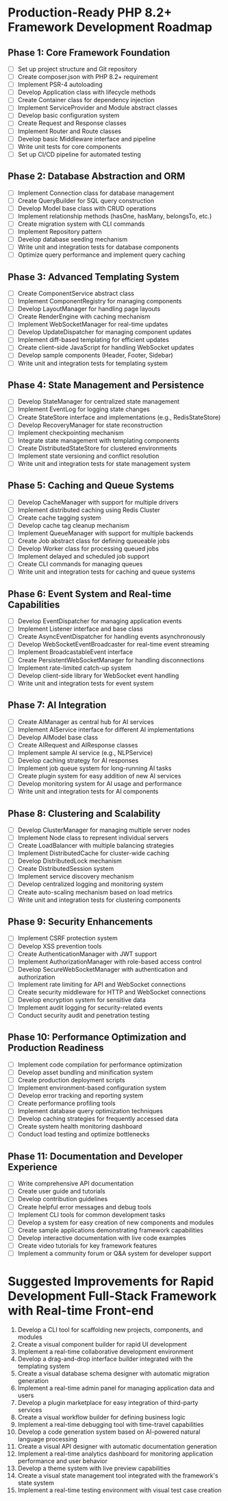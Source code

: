 # Production-Ready PHP 8.2+ Framework Development Roadmap

## Phase 1: Core Framework Foundation
- [ ] Set up project structure and Git repository
- [ ] Create composer.json with PHP 8.2+ requirement
- [ ] Implement PSR-4 autoloading
- [ ] Develop Application class with lifecycle methods
- [ ] Create Container class for dependency injection
- [ ] Implement ServiceProvider and Module abstract classes
- [ ] Develop basic configuration system
- [ ] Create Request and Response classes
- [ ] Implement Router and Route classes
- [ ] Develop basic Middleware interface and pipeline
- [ ] Write unit tests for core components
- [ ] Set up CI/CD pipeline for automated testing

## Phase 2: Database Abstraction and ORM
- [ ] Implement Connection class for database management
- [ ] Create QueryBuilder for SQL query construction
- [ ] Develop Model base class with CRUD operations
- [ ] Implement relationship methods (hasOne, hasMany, belongsTo, etc.)
- [ ] Create migration system with CLI commands
- [ ] Implement Repository pattern
- [ ] Develop database seeding mechanism
- [ ] Write unit and integration tests for database components
- [ ] Optimize query performance and implement query caching

## Phase 3: Advanced Templating System
- [ ] Create ComponentService abstract class
- [ ] Implement ComponentRegistry for managing components
- [ ] Develop LayoutManager for handling page layouts
- [ ] Create RenderEngine with caching mechanism
- [ ] Implement WebSocketManager for real-time updates
- [ ] Develop UpdateDispatcher for managing component updates
- [ ] Implement diff-based templating for efficient updates
- [ ] Create client-side JavaScript for handling WebSocket updates
- [ ] Develop sample components (Header, Footer, Sidebar)
- [ ] Write unit and integration tests for templating system

## Phase 4: State Management and Persistence
- [ ] Develop StateManager for centralized state management
- [ ] Implement EventLog for logging state changes
- [ ] Create StateStore interface and implementations (e.g., RedisStateStore)
- [ ] Develop RecoveryManager for state reconstruction
- [ ] Implement checkpointing mechanism
- [ ] Integrate state management with templating components
- [ ] Create DistributedStateStore for clustered environments
- [ ] Implement state versioning and conflict resolution
- [ ] Write unit and integration tests for state management system

## Phase 5: Caching and Queue Systems
- [ ] Develop CacheManager with support for multiple drivers
- [ ] Implement distributed caching using Redis Cluster
- [ ] Create cache tagging system
- [ ] Develop cache tag cleanup mechanism
- [ ] Implement QueueManager with support for multiple backends
- [ ] Create Job abstract class for defining queueable jobs
- [ ] Develop Worker class for processing queued jobs
- [ ] Implement delayed and scheduled job support
- [ ] Create CLI commands for managing queues
- [ ] Write unit and integration tests for caching and queue systems

## Phase 6: Event System and Real-time Capabilities
- [ ] Develop EventDispatcher for managing application events
- [ ] Implement Listener interface and base class
- [ ] Create AsyncEventDispatcher for handling events asynchronously
- [ ] Develop WebSocketEventBroadcaster for real-time event streaming
- [ ] Implement BroadcastableEvent interface
- [ ] Create PersistentWebSocketManager for handling disconnections
- [ ] Implement rate-limited catch-up system
- [ ] Develop client-side library for WebSocket event handling
- [ ] Write unit and integration tests for event system

## Phase 7: AI Integration
- [ ] Create AIManager as central hub for AI services
- [ ] Implement AIService interface for different AI implementations
- [ ] Develop AIModel base class
- [ ] Create AIRequest and AIResponse classes
- [ ] Implement sample AI service (e.g., NLPService)
- [ ] Develop caching strategy for AI responses
- [ ] Implement job queue system for long-running AI tasks
- [ ] Create plugin system for easy addition of new AI services
- [ ] Develop monitoring system for AI usage and performance
- [ ] Write unit and integration tests for AI components

## Phase 8: Clustering and Scalability
- [ ] Develop ClusterManager for managing multiple server nodes
- [ ] Implement Node class to represent individual servers
- [ ] Create LoadBalancer with multiple balancing strategies
- [ ] Implement DistributedCache for cluster-wide caching
- [ ] Develop DistributedLock mechanism
- [ ] Create DistributedSession system
- [ ] Implement service discovery mechanism
- [ ] Develop centralized logging and monitoring system
- [ ] Create auto-scaling mechanism based on load metrics
- [ ] Write unit and integration tests for clustering components

## Phase 9: Security Enhancements
- [ ] Implement CSRF protection system
- [ ] Develop XSS prevention tools
- [ ] Create AuthenticationManager with JWT support
- [ ] Implement AuthorizationManager with role-based access control
- [ ] Develop SecureWebSocketManager with authentication and authorization
- [ ] Implement rate limiting for API and WebSocket connections
- [ ] Create security middleware for HTTP and WebSocket connections
- [ ] Develop encryption system for sensitive data
- [ ] Implement audit logging for security-related events
- [ ] Conduct security audit and penetration testing

## Phase 10: Performance Optimization and Production Readiness
- [ ] Implement code compilation for performance optimization
- [ ] Develop asset bundling and minification system
- [ ] Create production deployment scripts
- [ ] Implement environment-based configuration system
- [ ] Develop error tracking and reporting system
- [ ] Create performance profiling tools
- [ ] Implement database query optimization techniques
- [ ] Develop caching strategies for frequently accessed data
- [ ] Create system health monitoring dashboard
- [ ] Conduct load testing and optimize bottlenecks

## Phase 11: Documentation and Developer Experience
- [ ] Write comprehensive API documentation
- [ ] Create user guide and tutorials
- [ ] Develop contribution guidelines
- [ ] Create helpful error messages and debug tools
- [ ] Implement CLI tools for common development tasks
- [ ] Develop a system for easy creation of new components and modules
- [ ] Create sample applications demonstrating framework capabilities
- [ ] Develop interactive documentation with live code examples
- [ ] Create video tutorials for key framework features
- [ ] Implement a community forum or Q&A system for developer support

# Suggested Improvements for Rapid Development Full-Stack Framework with Real-time Front-end

1. Develop a CLI tool for scaffolding new projects, components, and modules
2. Create a visual component builder for rapid UI development
3. Implement a real-time collaborative development environment
4. Develop a drag-and-drop interface builder integrated with the templating system
5. Create a visual database schema designer with automatic migration generation
6. Implement a real-time admin panel for managing application data and users
7. Develop a plugin marketplace for easy integration of third-party services
8. Create a visual workflow builder for defining business logic
9. Implement a real-time debugging tool with time-travel capabilities
10. Develop a code generation system based on AI-powered natural language processing
11. Create a visual API designer with automatic documentation generation
12. Implement a real-time analytics dashboard for monitoring application performance and user behavior
13. Develop a theme system with live preview capabilities
14. Create a visual state management tool integrated with the framework's state system
15. Implement a real-time testing environment with visual test case creation
